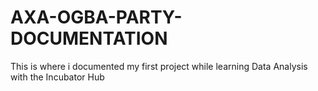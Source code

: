 # AXA-OGBA-PARTY-DOCUMENTATION
This is where i documented my first project while learning Data Analysis with the Incubator Hub
